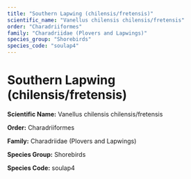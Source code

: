 ```yaml
---
title: "Southern Lapwing (chilensis/fretensis)"
scientific_name: "Vanellus chilensis chilensis/fretensis"
order: "Charadriiformes"
family: "Charadriidae (Plovers and Lapwings)"
species_group: "Shorebirds"
species_code: "soulap4"
---
```


# Southern Lapwing (chilensis/fretensis)

**Scientific Name:** Vanellus chilensis chilensis/fretensis

**Order:** Charadriiformes

**Family:** Charadriidae (Plovers and Lapwings)

**Species Group:** Shorebirds

**Species Code:** soulap4
